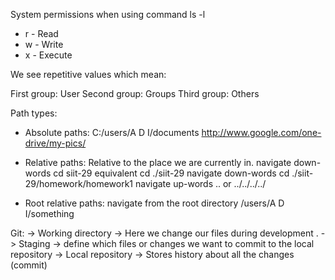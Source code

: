 System permissions when using command ls -l
- r - Read
- w - Write
- x - Execute

We see repetitive values which mean:

First group: User
Second group: Groups
Third group: Others

Path types:

- Absolute paths:
      C:/users/A D I/documents
      http://www.google.com/one-drive/my-pics/

- Relative paths:
      Relative to the place we are currently in.
      navigate down-words cd siit-29 equivalent cd ./siit-29
      navigate down-words cd ./siit-29/homework/homework1
      navigate up-words .. or ../../../../

- Root relative paths:
      navigate from the root directory /users/A D I/something

Git:
      -> Working directory -> Here we change our files during development .
      -> Staging -> define which files or changes we want to commit to the local repository
      -> Local repository -> Stores history about all the changes (commit)